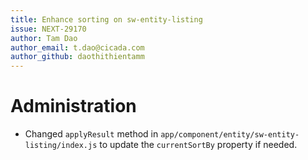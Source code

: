 ```yaml
---
title: Enhance sorting on sw-entity-listing
issue: NEXT-29170
author: Tam Dao
author_email: t.dao@cicada.com
author_github: daothithientamm
---
```

# Administration
* Changed `applyResult` method in `app/component/entity/sw-entity-listing/index.js` to update the `currentSortBy` property if needed.
